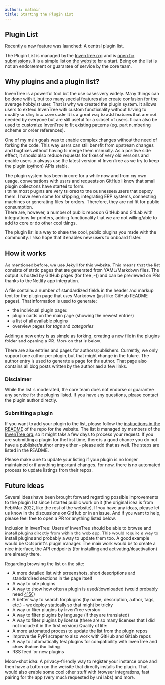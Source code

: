 ```yaml
---
authors: matmair
title: Starting the Plugin List
---
```


## Plugin List

Recently a new feature was launched: A central plugin list.

The Plugin List is managed by the [InvenTree org](https://github.com/inventree) and is [open for submissions](https://github.com/inventree/inventree-website#adding-a-plugin-to-the-list). It is a simple list [on the website](/plugins) for a start. Being on the list is not an endorsement or guarantee of service by the core team.

## Why plugins and a plugin list?

InvenTree is a powerful tool but the use cases very widely. Many things can be done with it, but too many special features also create confusion for the average hobbyist user. 
That is why we created the plugin system. It allows users to extend InvenTree with custom functionality without having to modify or ding into core code. It is a great way to add features that are not needed by everyone but are still useful for a subset of users. It can also be used to customize InvenTree to fit existing patterns (eg. part numbering scheme or order references).

One of my main goals was to enable complex changes without the need of forking the code. This way users can still benefit from upstream changes and bugfixes without having to merge them manually. As a positive side effect, it should also reduce requests for fixes of very old versions and enable users to always use the latest version of InvenTree as we try to keep the plugin (python) APIs stable.

The plugin system has been in core for a while now and from my own usage, conversations with users and requests on GitHub I know that small plugin collections have started to form.  
I think most plugins are very tailored to the businesses/users that deploy them. I have seen some for shipping, integrating ERP systems, connecting machines or generating files for orders. Therefore, they are not fit for public consumption.  
There are, however, a number of public repos on GitHub and GitLab with integrations for printers, adding functionality that we are not willing/able to add to core or do other cool things.

The plugin list is a way to share the cool, public plugins you made with the community. I also hope that it enables new users to onboard faster.

## How it works

As mentioned before, we use Jekyll for this website. This means that the list consists of static pages that are generated from YAML/Markdown files. The output is hosted by GitHub pages (for free ;-)) and can be previewed on PRs thanks to the Netlify app integration.

A file contains a number of standardized fields in the header and markup text for the plugin page that uses Markdown (just like GitHub README pages). That information is used to generate:
- the individual plugin pages
- plugin cards on the main page (showing the newest entries)
- a list of all available plugins
- overview pages for *tags* and *categories*

Adding a new entry is as simple as forking, creating a new file in the plugins folder and opening a PR. More on that is below.

There are also entries and pages for authors/publishers. Currently, we only support one author per plugin, but that might change in the future. The author entry is used to generate a page for the author. That page also contains all blog posts written by the author and a few links.

### Disclaimer

While the list is moderated, the core team does not endorse or guarantee any service for the plugins listed. If you have any questions, please contact the plugin author directly.

### Submitting a plugin

If you want to add your plugin to the list, please follow the [instructions in the README](https://github.com/inventree/inventree-website#adding-a-plugin-to-the-list) of the repo for the website. The list is managed by members of the [InvenTree org](https://github.com/inventree), so it might take a few days to process your request. If you are submitting a plugin for the first time, there is a good chance you do not have a publisher/author entry either - please add that as well. The steps are listed in the README.

Please make sure to update your listing if your plugin is no longer maintained or if anything important changes. For now, there is no automated process to update listings from their repos.

## Future ideas

Several ideas have been brought forward regarding possible improvements to the plugin list since I started public work on it (the original idea is from Feb/Mar 2022, like the rest of the website). If you have any ideas, please let us know in the discussions on GitHub or in an issue. And if you want to help, please feel free to open a PR for anything listed below.

Inclusion in InvenTree: Users of InvenTree should be able to browse and install plugins directly from within the web app. This would require a way to install plugins and probably a way to update them too. A good example would be Octoprint's plugin manager. The main work would be to create a nice interface, the API endpoints (for installing and activating/deactivation) are already there.

Regarding browsing the list on the site:
* A more detailed list with screenshots, short descriptions and standardised sections in the page itself
* A way to rate plugins
* A way to show how often a plugin is used/downloaded (would probably need [4150](https://github.com/inventree/InvenTree/issues/4150))
* A better way to search for plugins (by name, description, author, tags, etc.) - we deploy statically so that might be tricky
* A way to filter plugins by InvenTree version
* A way to filter plugins by language (if they are translated)
* A way to filter plugins by license (there are so many licenses that I did not include it in the first version)
Quality of life:
* A more automated process to update the list from the plugin repos
* Improve the PyPI scraper to also work with GitHub and GitLab repos
* A way to automatically test plugins for compatibility with InvenTree and show that on the listing
* RSS feed for new plugins

Moon-shot idea: A privacy-friendly way to register your instance once and then have a button on the website that directly installs the plugin. That would also enable some cool other stuff with browser integrations, fast pairing for the app (very much requested by uni labs) and more.
